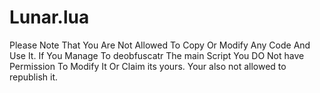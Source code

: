 # Lunar.lua

Please Note That You Are Not Allowed To Copy Or Modify 
Any Code And Use It. If You Manage To deobfuscatr
The main Script You DO Not have Permission To Modify It
Or Claim its yours. Your also not allowed to republish it.
